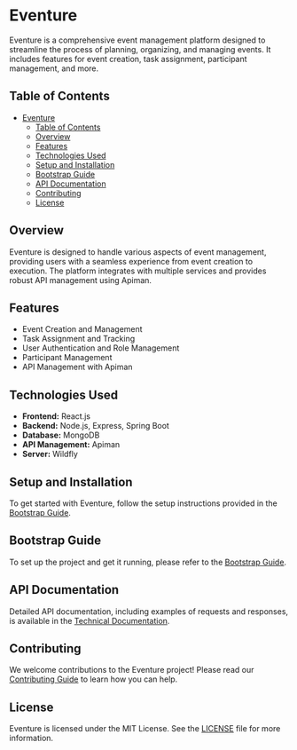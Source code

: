 # Eventure

Eventure is a comprehensive event management platform designed to streamline the process of planning, organizing, and managing events. It includes features for event creation, task assignment, participant management, and more.

## Table of Contents

- [Eventure](#eventure)
  - [Table of Contents](#table-of-contents)
  - [Overview](#overview)
  - [Features](#features)
  - [Technologies Used](#technologies-used)
  - [Setup and Installation](#setup-and-installation)
  - [Bootstrap Guide](#bootstrap-guide)
  - [API Documentation](#api-documentation)
  - [Contributing](#contributing)
  - [License](#license)

## Overview

Eventure is designed to handle various aspects of event management, providing users with a seamless experience from event creation to execution. The platform integrates with multiple services and provides robust API management using Apiman.

## Features

- Event Creation and Management
- Task Assignment and Tracking
- User Authentication and Role Management
- Participant Management
- API Management with Apiman

## Technologies Used

- **Frontend:** React.js
- **Backend:** Node.js, Express, Spring Boot
- **Database:** MongoDB
- **API Management:** Apiman
- **Server:** Wildfly

## Setup and Installation

To get started with Eventure, follow the setup instructions provided in the [Bootstrap Guide](QuickBootstrap.md).

## Bootstrap Guide

To set up the project and get it running, please refer to the [Bootstrap Guide](BootstrapGuide.md).

## API Documentation

Detailed API documentation, including examples of requests and responses, is available in the [Technical Documentation](TechnicalDoc.md).

## Contributing

We welcome contributions to the Eventure project! Please read our [Contributing Guide](CONTRIBUTING.md) to learn how you can help.

## License

Eventure is licensed under the MIT License. See the [LICENSE](LICENSE) file for more information.